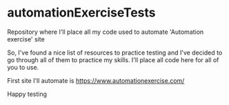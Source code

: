 # automationExerciseTests
Repository where I'll place all my code used to automate 'Automation exercise' site

So, I've found a nice list of resources to practice testing and I've decided to go through all of them to practice my skills. 
I'll place all code here for all of you to use. 

First site I'll automate is https://www.automationexercise.com/ 

Happy testing
